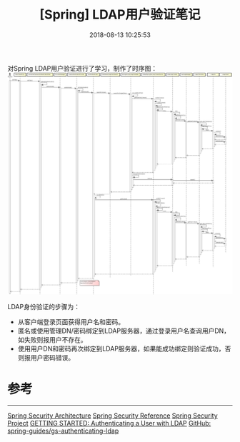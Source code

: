 ﻿---
title: '[Spring] LDAP用户验证笔记'
date: 2018-08-13 10:25:53
categories: 
- Service及JavaEE
- Spring
tags: 
- JavaEE
- spring
- security
- ldap
- Authentication
---

对Spring LDAP用户验证进行了学习，制作了时序图：
![Spring LDAP Authorization sequence diagram](/images/2018/08/SpringLdapAuth.png)

LDAP身份验证的步骤为：
- 从客户端登录页面获得用户名和密码。
- 匿名或使用管理DN/密码绑定到LDAP服务器，通过登录用户名查询用户DN，如失败则报用户不存在。
- 使用用户DN和密码再次绑定到LDAP服务器，如果能成功绑定则验证成功，否则报用户密码错误。

# 参考
****
[Spring Security Architecture](https://spring.io/guides/topicals/spring-security-architecture/)
[Spring Security Reference](https://docs.spring.io/spring-security/site/docs/current/reference/htmlsingle/)
[Spring Security Project](https://spring.io/projects/spring-security)
[GETTING STARTED: Authenticating a User with LDAP](https://spring.io/guides/gs/authenticating-ldap/)
[GitHub: spring-guides/gs-authenticating-ldap](https://github.com/spring-guides/gs-authenticating-ldap)